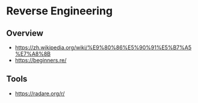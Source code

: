 # Reverse Engineering

## Overview

- https://zh.wikipedia.org/wiki/%E9%80%86%E5%90%91%E5%B7%A5%E7%A8%8B
- https://beginners.re/

## Tools

- https://radare.org/r/

